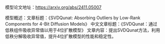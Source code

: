 模型论文地址：https://arxiv.org/abs/2411.05007

模型概述：文章标题：《SVDQunat: Absorbing Outliers by Low-Rank Components for 4-Bit Diffusion Models》
中文文章标题：《SVDQunat：通过低秩组件吸收异常值以用于4位扩散模型》
文章内容：提出SVDQunat方法，利用低秩分解吸收异常值，提升4位扩散模型的性能和稳定性。
